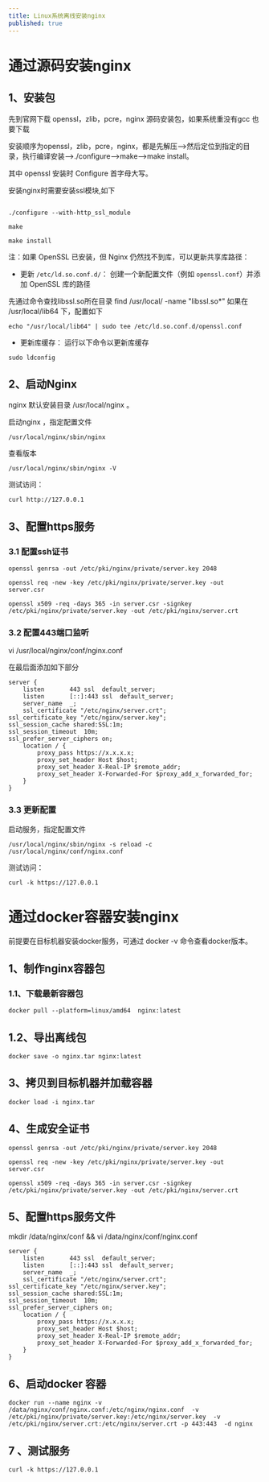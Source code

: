 ```yaml
---
title: Linux系统离线安装nginx
published: true
---
```


# 通过源码安装nginx

## 1、安装包

先到官网下载 openssl，zlib，pcre，nginx 源码安装包，如果系统重没有gcc 也要下载

安装顺序为openssl，zlib，pcre，nginx，都是先解压—>然后定位到指定的目录，执行编译安装——>./configure——>make——>make install。

其中 openssl 安装时  Configure 首字母大写。

安装nginx时需要安装ssl模块,如下

```

./configure --with-http_ssl_module

make

make install

```


注：如果 OpenSSL 已安装，但 Nginx 仍然找不到库，可以更新共享库路径：

- 更新 `/etc/ld.so.conf.d/`： 创建一个新配置文件（例如 `openssl.conf`）并添加 OpenSSL 库的路径

先通过命令查找libssl.so所在目录
find /usr/local/ -name "libssl.so*"
如果在 /usr/local/lib64 下，配置如下

```
echo "/usr/local/lib64" | sudo tee /etc/ld.so.conf.d/openssl.conf
```

 - 更新库缓存： 运行以下命令以更新库缓存
```
sudo ldconfig
```


## 2、启动Nginx

nginx 默认安装目录 /usr/local/nginx 。

启动nginx ，指定配置文件

```
/usr/local/nginx/sbin/nginx 
```

查看版本
```
/usr/local/nginx/sbin/nginx -V
```

测试访问：
```
curl http://127.0.0.1
```


## 3、配置https服务

### 3.1 配置ssh证书

```
openssl genrsa -out /etc/pki/nginx/private/server.key 2048

openssl req -new -key /etc/pki/nginx/private/server.key -out server.csr

openssl x509 -req -days 365 -in server.csr -signkey /etc/pki/nginx/private/server.key -out /etc/pki/nginx/server.crt

```
### 3.2 配置443端口监听

vi /usr/local/nginx/conf/nginx.conf

在最后面添加如下部分

```
server {
    listen       443 ssl  default_server;                              
	listen       [::]:443 ssl  default_server;                      
	server_name  _;                                                          
	ssl_certificate "/etc/nginx/server.crt";                                         ssl_certificate_key "/etc/nginx/server.key";                                     ssl_session_cache shared:SSL:1m;                                                 ssl_session_timeout  10m;                                                        ssl_prefer_server_ciphers on;
    location / {
        proxy_pass https://x.x.x.x;
        proxy_set_header Host $host;
        proxy_set_header X-Real-IP $remote_addr;
        proxy_set_header X-Forwarded-For $proxy_add_x_forwarded_for;
    }
}
```

### 3.3 更新配置

启动服务，指定配置文件

```
/usr/local/nginx/sbin/nginx -s reload -c /usr/local/nginx/conf/nginx.conf
```

测试访问：
```
curl -k https://127.0.0.1
```


# 通过docker容器安装nginx

前提要在目标机器安装docker服务，可通过 docker -v 命令查看docker版本。

## 1、制作nginx容器包

### 1.1、下载最新容器包

```
docker pull --platform=linux/amd64  nginx:latest

```

## 1.2、导出离线包
```
docker save -o nginx.tar nginx:latest

```

## 3、拷贝到目标机器并加载容器

```
docker load -i nginx.tar 
```

## 4、生成安全证书

```
openssl genrsa -out /etc/pki/nginx/private/server.key 2048

openssl req -new -key /etc/pki/nginx/private/server.key -out server.csr

openssl x509 -req -days 365 -in server.csr -signkey /etc/pki/nginx/private/server.key -out /etc/pki/nginx/server.crt

```

## 5、配置https服务文件

mkdir /data/nginx/conf && vi /data/nginx/conf/nginx.conf

```
server {
    listen       443 ssl  default_server;                              
	listen       [::]:443 ssl  default_server;                      
	server_name  _;                                                          
	ssl_certificate "/etc/nginx/server.crt";                                         ssl_certificate_key "/etc/nginx/server.key";                                     ssl_session_cache shared:SSL:1m;                                                 ssl_session_timeout  10m;                                                        ssl_prefer_server_ciphers on;
    location / {
        proxy_pass https://x.x.x.x;
        proxy_set_header Host $host;
        proxy_set_header X-Real-IP $remote_addr;
        proxy_set_header X-Forwarded-For $proxy_add_x_forwarded_for;
    }
}

```

## 6、启动docker 容器

```
docker run --name nginx -v /data/nginx/conf/nginx.conf:/etc/nginx/nginx.conf  -v /etc/pki/nginx/private/server.key:/etc/nginx/server.key  -v /etc/pki/nginx/server.crt:/etc/nginx/server.crt -p 443:443  -d nginx

```

## 7 、测试服务

```
curl -k https://127.0.0.1
```
